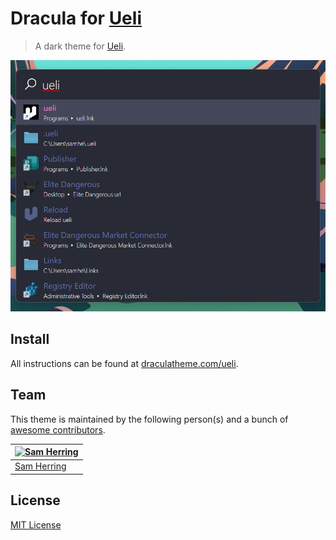 # Dracula for [Ueli](https://ueli.app/#/)

> A dark theme for [Ueli](https://ueli.app/#/).

![Screenshot](./screenshot.png)

## Install

All instructions can be found at [draculatheme.com/ueli](https://draculatheme.com/ueli).

## Team

This theme is maintained by the following person(s) and a bunch of [awesome contributors](https://github.com/dracula/template/graphs/contributors).

[![Sam Herring](https://github.com/capnsammeh.png?size=100)](https://github.com/capnsammeh) |
--- |
[Sam Herring](https://github.com/cappnsammeh) |

## License

[MIT License](./LICENSE)